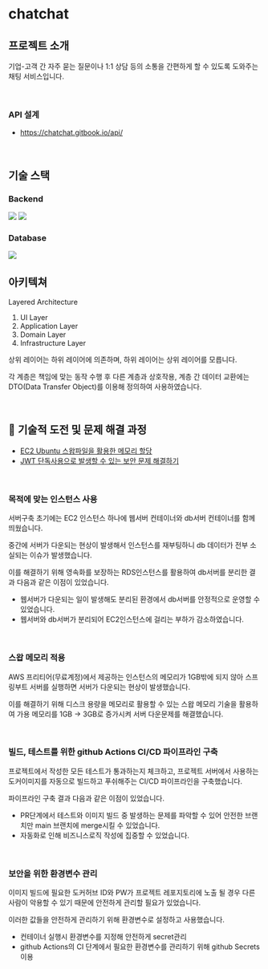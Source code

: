 # chatchat

## 프로젝트 소개
기업-고객 간 자주 묻는 질문이나 1:1 상담 등의 소통을 간편하게 할 수 있도록 도와주는 채팅 서비스입니다.

<br>

### API 설계 
- https://chatchat.gitbook.io/api/

<br>

## 기술 스택
### Backend
<img src="https://img.shields.io/badge/java-007396?style=for-the-badge&logo=java&logoColor=white"></a>
<img src="https://img.shields.io/badge/spring-6DB33F?style=for-the-badge&logo=spring&logoColor=white">

### Database
<img src="https://img.shields.io/badge/PostgreSQL-4169E1?style=for-the-badge&logo=postgreSQL&logoColor=white"/>

<br>

## 아키텍쳐
Layered Architecture

1. UI Layer
2. Application Layer
3. Domain Layer
4. Infrastructure Layer

상위 레이어는 하위 레이어에 의존하며, 하위 레이어는 상위 레이어를 모릅니다.

각 계층은 책임에 맞는 동작 수행 후 다른 계층과 상호작용, 계층 간 데이터 교환에는 DTO(Data Transfer Object)를 이용해 정의하여 사용하였습니다.

<br>

## 👊 기술적 도전 및 문제 해결 과정
- [EC2 Ubuntu 스왑파일을 활용한 메모리 할당](https://velog.io/@jhbae0420/AWS-EC2-Ubuntu-스왑파일을-활용한-메모리-할당)
- [JWT 단독사용으로 발생할 수 있는 보안 문제 해결하기](https://velog.io/@jhbae0420/JWT-단독사용으로-발생할-수-있는-보안-문제-해결하기Refresh-Token)

<br>

### 목적에 맞는 인스턴스 사용
서버구축 초기에는 EC2 인스턴스 하나에 웹서버 컨테이너와 db서버 컨테이너를 함께 띄웠습니다.

중간에 서버가 다운되는 현상이 발생해서 인스턴스를 재부팅하니 db 데이터가 전부 소실되는 이슈가 발생했습니다.

이를 해결하기 위해 영속화를 보장하는 RDS인스턴스를 활용하여 db서버를 분리한 결과 다음과 같은 이점이 있었습니다.

- 웹서버가 다운되는 일이 발생해도 분리된 환경에서 db서버를 안정적으로 운영할 수 있었습니다.
- 웹서버와 db서버가 분리되어 EC2인스턴스에 걸리는 부하가 감소하였습니다.

<br>

### 스왑 메모리 적용
AWS 프리티어(무료계정)에서 제공하는 인스턴스의 메모리가 1GB밖에 되지 않아 스프링부트 서버를 실행하면 서버가 다운되는 현상이 발생했습니다.

이를 해결하기 위해 디스크 용량을 메모리로 활용할 수 있는 스왑 메모리 기술을 활용하여 가용 메모리를 1GB -> 3GB로 증가시켜 서버 다운문제를 해결했습니다.

<br>

### 빌드, 테스트를 위한 github Actions CI/CD 파이프라인 구축
프로젝트에서 작성한 모든 테스트가 통과하는지 체크하고, 프로젝트 서버에서 사용하는 도커이미지를 자동으로 빌드하고 푸쉬해주는 CI/CD 파이프라인을 구축했습니다.

파이프라인 구축 결과 다음과 같은 이점이 있었습니다.

- PR단계에서 테스트와 이미지 빌드 중 발생하는 문제를 파악할 수 있어 안전한 브랜치만 main 브랜치에 merge시킬 수 있었습니다.
- 자동화로 인해 비즈니스로직 작성에 집중할 수 있었습니다.

<br>

### 보안을 위한 환경변수 관리
이미지 빌드에 필요한 도커허브 ID와 PW가 프로젝트 레포지토리에 노출 될 경우 다른사람이 악용할 수 있기 때문에 안전하게 관리할 필요가 있었습니다.

이러한 값들을 안전하게 관리하기 위해 환경변수로 설정하고 사용했습니다.

- 컨테이너 실행시 환경변수를 지정해 안전하게 secret관리
- github Actions의 CI 단계에서 필요한 환경변수를 관리하기 위해 github Secrets 이용
